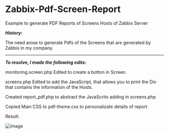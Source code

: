 # Zabbix-Pdf-Screen-Report
Example to generate PDF Reports of Screens Hosts of Zabbix Server

***History:***

The need arose to generate Pdfs of the Screens that are generated by Zabbix in my company.
<hr>

***To resolve, I made the following edits:***

monitoring.screen.php Edited to create a botton in Screen.

screens.php Edited to add the JavaScript, that allows you to print the Div that contains the information of the Hosts.

Created report_pdf.php to abstract the JavaScrito adding in screens.php

Copied Main CSS to pdf-theme.css to personalizate details of report

Result:

![image](https://user-images.githubusercontent.com/45453977/92010897-b931b380-ed20-11ea-84d7-dcecb75d0c5f.png)
